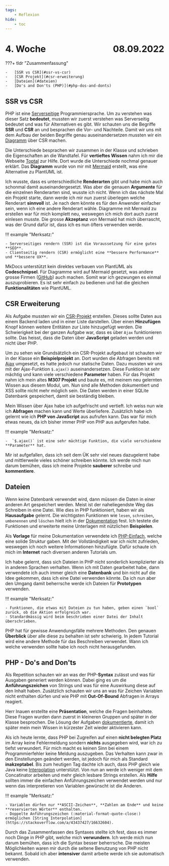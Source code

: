 ```yaml
---
tags:
    - Reflexion
hide:
    - toc
---
```


# 4. Woche <span style="float:right">08.09.2022</span>

???+ tldr "Zusammenfassung"

    -   [SSR vs CSR](#ssr-vs-csr)
    -   [CSR Projekt](#csr-erweiterung)
    -   [Dateien](#dateien)
    -   [Do's and Don'ts (PHP)](#php-dos-and-donts)

## SSR vs CSR

PHP ist eine [Serverseitige](../LB1/Beschreibung/Rendering.md) Programmiersprache. Um zu verstehen was dieser Satz **bedeutet**, mussten wir zuerst verstehen was Serverseitig bedeutet und was für Alternativen es gibt. Wir schauten uns die Begriffe **SSR** und **CSR** an und besprachen die Vor- und Nachteile. Damit wir uns mit dem Aufbau der beiden Begriffe genau auseinandersetzen mussten wir ein [Diagramm](../LB1/Beschreibung/Rendering.md#diagramm) über CSR machen.

Die Unterschiede besprachen wir zusammen in der Klasse und schrieben die Eigenschaften an die Wandtafel. Für **vertieftes Wissen** nahm ich mir die Webseite [Toptal](https://www.toptal.com/front-end/client-side-vs-server-side-pre-rendering) zur Hilfe. Dort wurde die Unterschiede nochmal genauer erklärt. Das **Diagramm** wurde von mir mit [Mermaid](https://jojozhuang.github.io/tutorial/mermaid-cheat-sheet/) erstellt, was eine Alternative zu PlantUML ist.

Ich wusste, dass es unterschiedliche **Renderarten** gibt und habe mich auch schonmal damit auseinandergesetzt. Was aber die genauen **Argumente** für die einzelnen Renderarten sind, wusste ich nicht. Wenn ich das nächste Mal ein Projekt starte, dann werde ich mir nun zuerst überlegen welche Renderart **sinnvoll** ist. Je nach dem könnte es für den Anwender einfacher sein, wenn ich eine andere Renderart wähle. Diagramme mit Mermaid zu erstellen war für mich komplett neu, weswegen ich mich dort auch zuerst einlesen musste. Die grosse **Akzeptanz** von Mermaid hat mich überrascht, was der Grund dafür ist, dass ich es nun öfters verwenden werde.

!!! example "Merksatz:"

    - Serverseitiges rendern (SSR) ist die Voraussetzung für eine gutes **SEO**.
    - Clientseitig rendern (CSR) ermöglicht eine **bessere Performance** und **bessere UX**.

MkDocs unterstützt kein direktes verbauen von PlantUML als **Codeschnipsel**. Für Diagramme wird auf Mermaid gesetzt, was andere grosse Firmen ([GitHub](https://github.blog/2022-02-14-include-diagrams-markdown-files-mermaid/)) auch machen. Somit war ich gezwungen es einmal auszuprobieren. Es ist sehr einfach zu bedienen und hat die gleichen **Funktionalitäten** wie PlantUML.

## CSR Erweiterung

Als Aufgabe mussten wir ein [CSR-Projekt](../LB1/Beschreibung/Rendering.md#beispielprojekt) erstellen. Dieses sollte Daten aus einem Backend laden und in einer Liste darstellen. Über einen **Hinzufügen** Knopf können weitere Entitäten zur Liste hinzugefügt werden. Die Schwierigkeit bei der ganzen Aufgabe war, dass es über `Ajax` funktionieren sollte. Das heisst, dass die Daten über **JavaScript** geladen werden und nicht über PHP.

Um zu sehen wie Grundsätzlich ein CSR-Projekt aufgebaut ist schauten wir in der Klasse ein **Beispielprojekt** an. Dort wurden die Abfragen bereits mit [Ajax](https://developer.mozilla.org/en-US/docs/Web/Guide/AJAX) umgesetzt, es hatte jedoch nur statische Daten. Dazu mussten wir uns mit der Ajax-Funktion `$.ajax()` auseinandersetzen. Diese Funktion ist sehr mächtig und kann viele verschiedene **Parameter** haben. Für das Projekt nahm ich mein altes **M307 Projekt** und baute es, mit meinem neu gelernten Wissen aus diesem Modul, um. Nun sind alle Methoden dokumentiert und XSS sollte nicht mehr möglich sein. Die Daten werden in einer SQLite Datenbank gespeichert, damit sie beständig bleiben.

Mein Wissen über Ajax habe ich aufgefrischt und vertieft. Ich weiss nun wie ich **Abfragen** machen kann und Werte überliefere. Zusätzlich habe ich gelernt wie ich **PHP von JavaScript** aus aufrufen kann. Das war für mich etwas neues, da ich bisher immer PHP von PHP aus aufgerufen habe.

!!! example "Merksatz:"

    -  `$.ajax()` ist eine sehr mächtige Funktion, die viele verschiedene **Parameter** hat.

Mir ist aufgefallen, dass ich seit dem ÜK sehr viel neues dazugelernt habe und mittlerweile vieles schöner schreiben könnte. Ich werde mich nun darum bemühen, dass ich meine Projekte **sauberer** schreibe und **kommentiere**.

## Dateien

Wenn keine Datenbank verwendet wird, dann müssen die Daten in einer anderen Art gespeichert werden. Meist ist der naheliegendste Weg das Schreiben in eine Datei. Wie dies in PHP funktioniert, haben wir als **Hausaufgabe** gelernt. Die wichtigsten Funktionen wie `lesen`, `schreiben`, `umbenennen` und `löschen` hielt ich in der [Dokumentation](../PHP/Aufgaben/Dateien.md) fest. Ich testete die Funktionen und erweiterte meine Unterlagen mit nützlichen **Beispielen**.

Als **Vorlage** für meine Dokumentation verwendete ich [PHP-Einfach](https://www.php-einfach.de/php-tutorial/php-datei/), welche eine solide Struktur gaben. Mit der Vollständigkeit war ich nicht zufrieden, weswegen ich noch weitere Informationen hinzufügte. Dafür schaute ich mich im **Internet** nach diversen anderen Tutorials um.

Ich habe gelernt, dass sich Dateien in PHP nicht sonderlich komplizierter als in anderen Sprachen verhalten. Wenn ich mit Daten gearbeitet habe, dann verwendete ich auch immer gleich eine **Datenbank** und bin nicht auf die Idee gekommen, dass ich eine Datei verwenden könnte. Da ich nun aber den Umgang damit beherrsche werde ich Dateien für **Prototypen** verwenden.

!!! example "Merksatz:"

    - Funktionen, die etwas mit Dateien zu tun haben, geben einen `bool` zurück, ob die Aktion erfolgreich war.
    - Standardmässig wird beim beschrieben einer Datei der Inhalt überschrieben.

PHP hat für gewisse Anwendungsfälle mehrere Methoden. Den genauen **Überblick** über alle diese zu behalten ist sehr schwierig. In jedem Tutorial wird eine andere Methode für das Beschreiben verwendet. Wann ich welche verwenden sollte habe ich noch nicht herausgefunden.

## PHP - Do's and Don'ts

Als Repetition schauten wir an was der PHP-**Syntax** zulässt und was für Ausgaben generiert werden können. Dabei ging es um die **Anführungszeichen** von Strings und was für eine Auswirkung diese auf den Inhalt haben. Zusätzlich schauten wir uns an was für Zeichen Variablen nicht enthalten dürfen und wie PHP mit **Out-Of-Bound** Abfragen in Arrays reagiert.

Herr Inauen erstellte eine **Präsentation**, welche die Fragen beinhaltete. Diese Fragen wurden dann zuerst in kleineren Gruppen und später in der Klasse besprochen. Die Lösung der Aufgaben [dokumentierte](../PHP/Appendix/DosAndDonts.md), damit ich später mein mein Wissen in kürzester Zeit wieder aktivieren kann.

Als ich heute lernte, dass PHP bei Zugreifen auf einen **nicht belegten Platz** im Array keine Fehlermeldung sondern **nichts** ausgegeben wird, war ich zu tiefst verwundert. Für mich macht es keinen Sinn bei einem Programmierfehler keine Meldung auszugeben. Das Verhalten kann zwar in den Einstellungen geändert werden, ist jedoch für mich als Standard **inakzeptabel**. Bis zum heutigen Tag dachte ich auch, dass PHP gleich wie Java keine [Interpolation](https://www.php.net/manual/en/language.types.string.php#language.types.string.parsing) unterstützt. Von nun an werde ich weniger mit dem Concatinator arbeiten und mehr gleich lesbare Strings erstellen. Als **Hilfe** sollten immer die einfachen Anführungszeichen verwendet werden und nur wenn das interpretieren von Variablen gewünscht ist die Anderen.

!!! example "Merksatz:"

    - Variablen dürfen nur **ASCII-Zeichen**, **Zahlen am Ende** und keine **reservierten Wörter** enthalten.
    - Doppelte Anführungszeichen (:material-format-quote-close:) ermöglichen [String Interpolation](https://stackoverflow.com/a/43437427/16632604).

Durch das Zusammenfassen des Syntaxes stellte ich fest, dass es immer noch Dinge in PHP gibt, welche mich **verwundern**. Ich werde mich nun darum bemühen, dass ich die Syntax besser beherrsche. Die meisten Möglichkeiten waren mir durch die seltene Benutzung von PHP nicht bekannt. Sobald ich aber **intensiver** damit arbeite werde ich sie automatisch verwenden.
